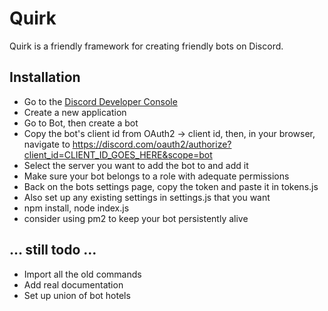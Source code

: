 # Quirk

Quirk is a friendly framework for creating friendly bots on Discord.

## Installation

- Go to the [Discord Developer Console](https://discord.com/developers/applications)
- Create a new application
- Go to Bot, then create a bot
- Copy the bot's client id from OAuth2 -> client id, then, in your browser, navigate to https://discord.com/oauth2/authorize?client_id=CLIENT_ID_GOES_HERE&scope=bot
- Select the server you want to add the bot to and add it
- Make sure your bot belongs to a role with adequate permissions
- Back on the bots settings page, copy the token and paste it in tokens.js
- Also set up any existing settings in settings.js that you want
- npm install, node index.js
- consider using pm2 to keep your bot persistently alive

## … still todo …

- Import all the old commands
- Add real documentation
- Set up union of bot hotels
